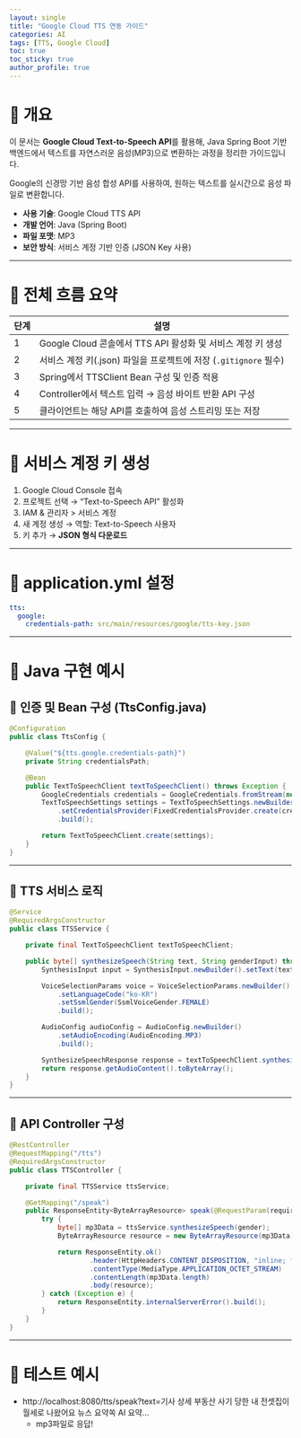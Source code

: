 ```yaml
---
layout: single
title: "Google Cloud TTS 연동 가이드"
categories: AI
tags: [TTS, Google Cloud]
toc: true
toc_sticky: true
author_profile: true
---
```


# 📌 개요

이 문서는 **Google Cloud Text-to-Speech API**를 활용해, Java Spring Boot 기반 백엔드에서 텍스트를 자연스러운 음성(MP3)으로 변환하는 과정을 정리한 가이드입니다.

Google의 신경망 기반 음성 합성 API를 사용하여, 원하는 텍스트를 실시간으로 음성 파일로 변환합니다.

- **사용 기술**: Google Cloud TTS API
- **개발 언어**: Java (Spring Boot)
- **파일 포맷**: MP3
- **보안 방식**: 서비스 계정 기반 인증 (JSON Key 사용)

---

# 📌 전체 흐름 요약

| 단계 | 설명                                                             |
| ---- | ---------------------------------------------------------------- |
| 1    | Google Cloud 콘솔에서 TTS API 활성화 및 서비스 계정 키 생성      |
| 2    | 서비스 계정 키(.json) 파일을 프로젝트에 저장 (`.gitignore` 필수) |
| 3    | Spring에서 TTSClient Bean 구성 및 인증 적용                      |
| 4    | Controller에서 텍스트 입력 → 음성 바이트 반환 API 구성           |
| 5    | 클라이언트는 해당 API를 호출하여 음성 스트리밍 또는 저장         |

---

# 📌 서비스 계정 키 생성

1. Google Cloud Console 접속
2. 프로젝트 선택 → “Text-to-Speech API” 활성화
3. IAM & 관리자 > 서비스 계정
4. 새 계정 생성 → 역할: Text-to-Speech 사용자
5. 키 추가 → **JSON 형식 다운로드**

---

# 📌 application.yml 설정

```yaml
tts:
  google:
    credentials-path: src/main/resources/google/tts-key.json
```

---

# 📌 Java 구현 예시

## 🔽 인증 및 Bean 구성 (TtsConfig.java)

```java
@Configuration
public class TtsConfig {

    @Value("${tts.google.credentials-path}")
    private String credentialsPath;

    @Bean
    public TextToSpeechClient textToSpeechClient() throws Exception {
        GoogleCredentials credentials = GoogleCredentials.fromStream(new FileInputStream(credentialsPath));
        TextToSpeechSettings settings = TextToSpeechSettings.newBuilder()
            .setCredentialsProvider(FixedCredentialsProvider.create(credentials))
            .build();

        return TextToSpeechClient.create(settings);
    }
}
```

---

## 🔽 TTS 서비스 로직

```java
@Service
@RequiredArgsConstructor
public class TTSService {

    private final TextToSpeechClient textToSpeechClient;

    public byte[] synthesizeSpeech(String text, String genderInput) throws Exception {
        SynthesisInput input = SynthesisInput.newBuilder().setText(text).build();

        VoiceSelectionParams voice = VoiceSelectionParams.newBuilder()
            .setLanguageCode("ko-KR")
            .setSsmlGender(SsmlVoiceGender.FEMALE)
            .build();

        AudioConfig audioConfig = AudioConfig.newBuilder()
            .setAudioEncoding(AudioEncoding.MP3)
            .build();

        SynthesizeSpeechResponse response = textToSpeechClient.synthesizeSpeech(input, voice, audioConfig);
        return response.getAudioContent().toByteArray();
    }
}
```

---

## 🔽 API Controller 구성

```java
@RestController
@RequestMapping("/tts")
@RequiredArgsConstructor
public class TTSController {

    private final TTSService ttsService;

    @GetMapping("/speak")
    public ResponseEntity<ByteArrayResource> speak(@RequestParam(required = false) String gender) {
        try {
            byte[] mp3Data = ttsService.synthesizeSpeech(gender);
            ByteArrayResource resource = new ByteArrayResource(mp3Data);

            return ResponseEntity.ok()
                    .header(HttpHeaders.CONTENT_DISPOSITION, "inline; filename=\"speech.mp3\"")
                    .contentType(MediaType.APPLICATION_OCTET_STREAM)
                    .contentLength(mp3Data.length)
                    .body(resource);
        } catch (Exception e) {
            return ResponseEntity.internalServerError().build();
        }
    }
}
```

---

# 📌 테스트 예시

- http://localhost:8080/tts/speak?text=기사 상세 부동산 사기 당한 내 전셋집이 월세로 나왔어요 뉴스 요약쏙 AI 요약...
  - mp3파일로 응답!
